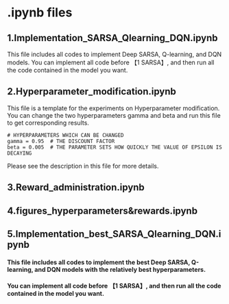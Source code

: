 # .ipynb files

## 1.Implementation_SARSA_Qlearning_DQN.ipynb
This file includes all codes to implement Deep SARSA, Q-learning, and DQN models. You can implement all code before 【1 SARSA】, and then run all the code contained in the model you want.

## 2.Hyperparameter_modification.ipynb
This file is a template for the experiments on Hyperparameter modification. You can change the two hyperparameters gamma and beta and run this file to get corresponding results.
```
# HYPERPARAMETERS WHICH CAN BE CHANGED 
gamma = 0.95  # THE DISCOUNT FACTOR
beta = 0.005  # THE PARAMETER SETS HOW QUICKLY THE VALUE OF EPSILON IS DECAYING
```
Please see the description in this file for more details.

## 3.Reward_administration.ipynb

## 4.figures_hyperparameters&rewards.ipynb

## 5.Implementation_best_SARSA_Qlearning_DQN.ipynb
#### This file includes all codes to implement the best Deep SARSA, Q-learning, and DQN models with the relatively best hyperparameters.
#### You can implement all code before 【1 SARSA】, and then run all the code contained in the model you want.
